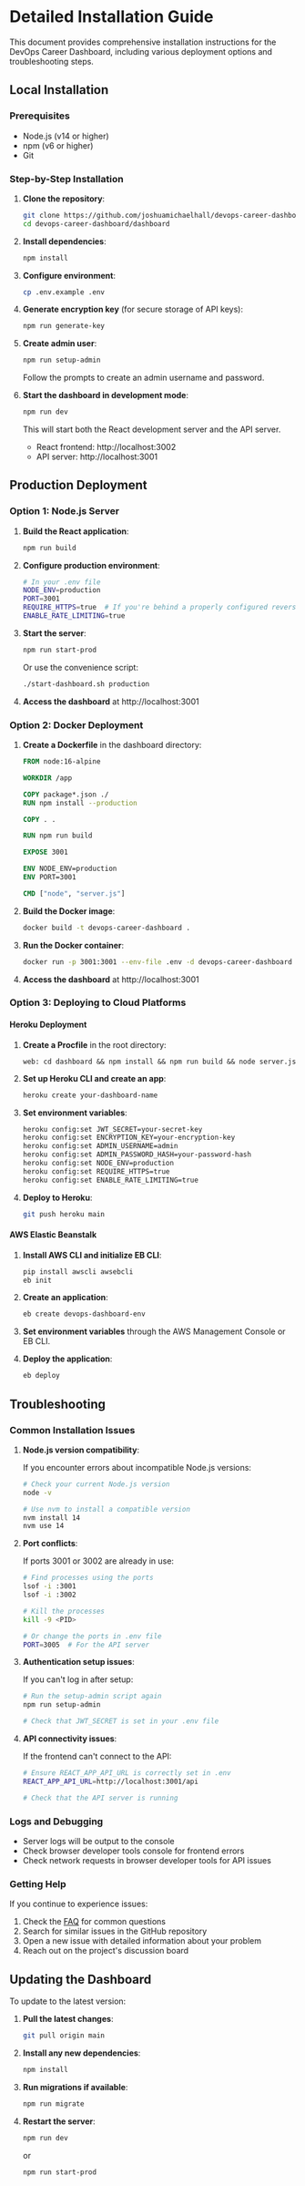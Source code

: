 # Detailed Installation Guide

This document provides comprehensive installation instructions for the DevOps Career Dashboard, including various deployment options and troubleshooting steps.

## Local Installation

### Prerequisites

- Node.js (v14 or higher)
- npm (v6 or higher)
- Git

### Step-by-Step Installation

1. **Clone the repository**:
   ```bash
   git clone https://github.com/joshuamichaelhall/devops-career-dashboard.git
   cd devops-career-dashboard/dashboard
   ```

2. **Install dependencies**:
   ```bash
   npm install
   ```

3. **Configure environment**:
   ```bash
   cp .env.example .env
   ```

4. **Generate encryption key** (for secure storage of API keys):
   ```bash
   npm run generate-key
   ```
   
5. **Create admin user**:
   ```bash
   npm run setup-admin
   ```
   Follow the prompts to create an admin username and password.

6. **Start the dashboard in development mode**:
   ```bash
   npm run dev
   ```
   
   This will start both the React development server and the API server.
   
   - React frontend: http://localhost:3002
   - API server: http://localhost:3001

## Production Deployment

### Option 1: Node.js Server

1. **Build the React application**:
   ```bash
   npm run build
   ```

2. **Configure production environment**:
   ```bash
   # In your .env file
   NODE_ENV=production
   PORT=3001
   REQUIRE_HTTPS=true  # If you're behind a properly configured reverse proxy
   ENABLE_RATE_LIMITING=true
   ```

3. **Start the server**:
   ```bash
   npm run start-prod
   ```
   
   Or use the convenience script:
   ```bash
   ./start-dashboard.sh production
   ```

4. **Access the dashboard** at http://localhost:3001

### Option 2: Docker Deployment

1. **Create a Dockerfile** in the dashboard directory:
   ```dockerfile
   FROM node:16-alpine

   WORKDIR /app

   COPY package*.json ./
   RUN npm install --production

   COPY . .

   RUN npm run build

   EXPOSE 3001

   ENV NODE_ENV=production
   ENV PORT=3001

   CMD ["node", "server.js"]
   ```

2. **Build the Docker image**:
   ```bash
   docker build -t devops-career-dashboard .
   ```

3. **Run the Docker container**:
   ```bash
   docker run -p 3001:3001 --env-file .env -d devops-career-dashboard
   ```

4. **Access the dashboard** at http://localhost:3001

### Option 3: Deploying to Cloud Platforms

#### Heroku Deployment

1. **Create a Procfile** in the root directory:
   ```
   web: cd dashboard && npm install && npm run build && node server.js
   ```

2. **Set up Heroku CLI and create an app**:
   ```bash
   heroku create your-dashboard-name
   ```

3. **Set environment variables**:
   ```bash
   heroku config:set JWT_SECRET=your-secret-key
   heroku config:set ENCRYPTION_KEY=your-encryption-key
   heroku config:set ADMIN_USERNAME=admin
   heroku config:set ADMIN_PASSWORD_HASH=your-password-hash
   heroku config:set NODE_ENV=production
   heroku config:set REQUIRE_HTTPS=true
   heroku config:set ENABLE_RATE_LIMITING=true
   ```

4. **Deploy to Heroku**:
   ```bash
   git push heroku main
   ```

#### AWS Elastic Beanstalk

1. **Install AWS CLI and initialize EB CLI**:
   ```bash
   pip install awscli awsebcli
   eb init
   ```

2. **Create an application**:
   ```bash
   eb create devops-dashboard-env
   ```

3. **Set environment variables** through the AWS Management Console or EB CLI.

4. **Deploy the application**:
   ```bash
   eb deploy
   ```

## Troubleshooting

### Common Installation Issues

1. **Node.js version compatibility**:
   
   If you encounter errors about incompatible Node.js versions:
   ```bash
   # Check your current Node.js version
   node -v
   
   # Use nvm to install a compatible version
   nvm install 14
   nvm use 14
   ```

2. **Port conflicts**:
   
   If ports 3001 or 3002 are already in use:
   ```bash
   # Find processes using the ports
   lsof -i :3001
   lsof -i :3002
   
   # Kill the processes
   kill -9 <PID>
   
   # Or change the ports in .env file
   PORT=3005  # For the API server
   ```

3. **Authentication setup issues**:
   
   If you can't log in after setup:
   ```bash
   # Run the setup-admin script again
   npm run setup-admin
   
   # Check that JWT_SECRET is set in your .env file
   ```

4. **API connectivity issues**:
   
   If the frontend can't connect to the API:
   ```bash
   # Ensure REACT_APP_API_URL is correctly set in .env
   REACT_APP_API_URL=http://localhost:3001/api
   
   # Check that the API server is running
   ```

### Logs and Debugging

- Server logs will be output to the console
- Check browser developer tools console for frontend errors
- Check network requests in browser developer tools for API issues

### Getting Help

If you continue to experience issues:

1. Check the [FAQ](./FAQ.md) for common questions
2. Search for similar issues in the GitHub repository
3. Open a new issue with detailed information about your problem
4. Reach out on the project's discussion board

## Updating the Dashboard

To update to the latest version:

1. **Pull the latest changes**:
   ```bash
   git pull origin main
   ```

2. **Install any new dependencies**:
   ```bash
   npm install
   ```

3. **Run migrations if available**:
   ```bash
   npm run migrate
   ```

4. **Restart the server**:
   ```bash
   npm run dev
   ```
   or
   ```bash
   npm run start-prod
   ```